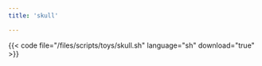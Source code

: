 ```yaml
---
title: 'skull'

---
```


{{< code file="/files/scripts/toys/skull.sh" language="sh" download="true" >}}
